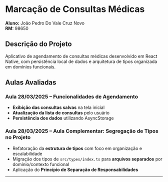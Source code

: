 # Marcação de Consultas Médicas

**Aluno:** João Pedro Do Vale Cruz Novo  
**RM:** 98650  

## Descrição do Projeto
Aplicativo de agendamento de consultas médicas desenvolvido em React Native, com persistência local de dados e arquitetura de tipos organizada em domínios funcionais.

## Aulas Avaliadas

### Aula 28/03/2025 – Funcionalidades de Agendamento
- **Exibição das consultas salvas** na tela inicial  
- **Atualização da lista de consultas** pelo usuário  
- **Persistência dos dados** utilizando AsyncStorage  

### Aula 28/03/2025 – Aula Complementar: Segregação de Tipos no Projeto
- Refatoração da **estrutura de tipos** com foco em organização e escalabilidade  
- Migração dos tipos de `src/types/index.ts` para **arquivos separados** por domínio/contexto funcional  
- Aplicação do **Princípio de Separação de Responsabilidades**  

---

